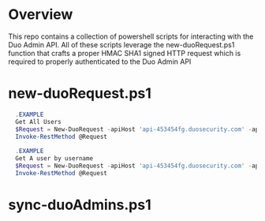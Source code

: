 # Overview
This repo contains a collection of powershell scripts for interacting with the Duo Admin API. 
All of these scripts leverage the new-duoRequest.ps1 function that crafts a proper HMAC SHA1 signed HTTP request which is required to properly 
authenticated to the Duo Admin API

# new-duoRequest.ps1
```powershell
  .EXAMPLE
  Get All Users
  $Request = New-DuoRequest -apiHost 'api-453454fg.duosecurity.com' -apiEndpoint '/admin/v1/users' -apiKey '456fghgf23s3' -apiSecret '4354354dfg211525' 
  Invoke-RestMethod @Request
  
  .EXAMPLE
  Get A user by username
  $Request = New-DuoRequest -apiHost 'api-453454fg.duosecurity.com' -apiEndpoint '/admin/v1/users' -apiKey '456fghgf23s3' -apiSecret '4354354dfg211525' -requestParams @{username = 'user@test.com'}
  Invoke-RestMethod @Request 
 ```
 
 # sync-duoAdmins.ps1
